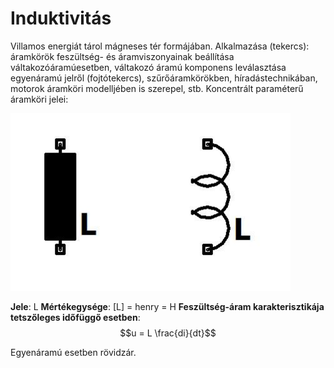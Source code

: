 # Induktivitás

Villamos energiát tárol mágneses tér formájában.
Alkalmazása (tekercs): áramkörök feszültség- és áramviszonyainak beállítása váltakozóáramúesetben, váltakozó áramú komponens leválasztása egyenáramú jelről (fojtótekercs), szűrőáramkörökben, híradástechnikában, motorok áramköri modelljében is szerepel, stb.
Koncentrált paraméterű áramköri jelei:

![alt text](./img/induktivitas.png)

**Jele**: L
**Mértékegysége**: [L] = henry = H
**Feszültség-áram karakterisztikája tetszőleges időfüggő esetben**: $$u = L \frac{di}{dt}$$

Egyenáramú esetben rövidzár.
